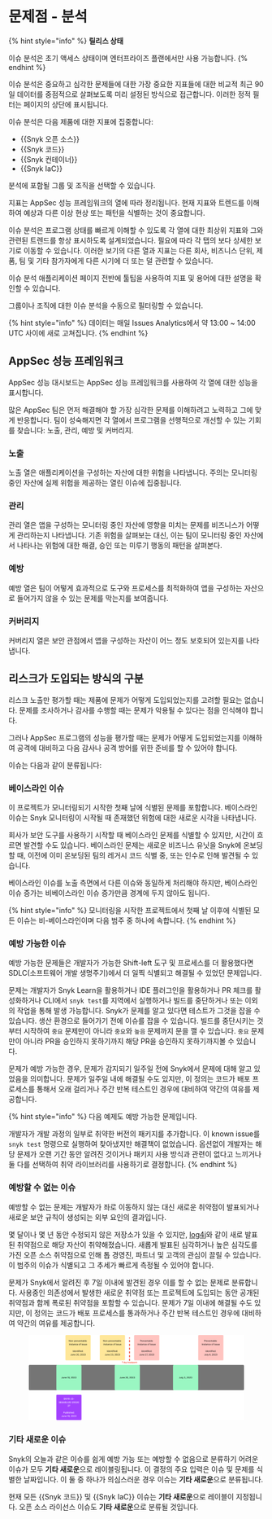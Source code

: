 # 문제점 - 분석

{% hint style="info" %}
**릴리스 상태**

이슈 분석은 초기 액세스 상태이며 엔터프라이즈 플랜에서만 사용 가능합니다.
{% endhint %}

이슈 분석은 중요하고 심각한 문제들에 대한 가장 중요한 지표들에 대한 비교적 최근 90일 데이터를 중점적으로 살펴보도록 미리 설정된 방식으로 접근합니다. 이러한 정적 필터는 페이지의 상단에 표시됩니다.

이슈 분석은 다음 제품에 대한 지표에 집중합니다:

* {{Snyk 오픈 소스}}
* {{Snyk 코드}}
* {{Snyk 컨테이너}}
* {{Snyk IaC}}

분석에 포함될 그룹 및 조직을 선택할 수 있습니다.

지표는 AppSec 성능 프레임워크의 열에 따라 정리됩니다. 현재 지표와 트렌드를 이해하여 예상과 다른 이상 현상 또는 패턴을 식별하는 것이 중요합니다.

이슈 분석은 프로그램 상태를 빠르게 이해할 수 있도록 각 열에 대한 최상위 지표와 그와 관련된 트렌드를 항상 표시하도록 설계되었습니다. 필요에 따라 각 탭의 보다 상세한 보기로 이동할 수 있습니다. 이러한 보기의 다른 열과 지표는 다른 회사, 비즈니스 단위, 제품, 팀 및 기타 참가자에게 다른 시기에 더 또는 덜 관련할 수 있습니다.

이슈 분석 애플리케이션 페이지 전반에 툴팁을 사용하여 지표 및 용어에 대한 설명을 확인할 수 있습니다.

그룹이나 조직에 대한 이슈 분석을 수동으로 필터링할 수 있습니다.

{% hint style="info" %}
데이터는 매일 Issues Analytics에서 약 13:00 ~ 14:00 UTC 사이에 새로 고쳐집니다.
{% endhint %}

## AppSec 성능 프레임워크

AppSec 성능 대시보드는 AppSec 성능 프레임워크를 사용하여 각 열에 대한 성능을 표시합니다.

많은 AppSec 팀은 먼저 해결해야 할 가장 심각한 문제를 이해하려고 노력하고 그에 맞게 반응합니다. 팀이 성숙해지면 각 열에서 프로그램을 선행적으로 개선할 수 있는 기회를 찾습니다: 노출, 관리, 예방 및 커버리지.

### 노출

노출 열은 애플리케이션을 구성하는 자산에 대한 위험을 나타냅니다. 주의는 모니터링 중인 자산에 실제 위험을 제공하는 열린 이슈에 집중됩니다.

### 관리

관리 열은 앱을 구성하는 모니터링 중인 자산에 영향을 미치는 문제를 비즈니스가 어떻게 관리하는지 나타냅니다. 기존 위험을 살펴보는 대신, 이는 팀이 모니터링 중인 자산에서 나타나는 위험에 대한 해결, 승인 또는 미루기 행동의 패턴을 살펴본다.

### 예방

예방 열은 팀이 어떻게 효과적으로 도구와 프로세스를 최적화하여 앱을 구성하는 자산으로 들어가지 않을 수 있는 문제를 막는지를 보여줍니다.

### 커버리지

커버리지 열은 보안 관점에서 앱을 구성하는 자산이 어느 정도 보호되어 있는지를 나타냅니다.

## 리스크가 도입되는 방식의 구분

리스크 노출만 평가할 때는 제품에 문제가 어떻게 도입되었는지를 고려할 필요는 없습니다. 문제를 조사하거나 감사를 수행할 때는 문제가 악용될 수 있다는 점을 인식해야 합니다.

그러나 AppSec 프로그램의 성능을 평가할 때는 문제가 어떻게 도입되었는지를 이해하여 공격에 대비하고 다음 감사나 공격 방어를 위한 준비를 할 수 있어야 합니다.

이슈는 다음과 같이 분류됩니다:

### 베이스라인 이슈

이 프로젝트가 모니터링되기 시작한 첫째 날에 식별된 문제를 포함합니다. 베이스라인 이슈는 Snyk 모니터링이 시작될 때 존재했던 위험에 대한 새로운 시각을 나타냅니다.

회사가 보안 도구를 사용하기 시작할 때 베이스라인 문제를 식별할 수 있지만, 시간이 흐르면 발견할 수도 있습니다. 베이스라인 문제는 새로운 비즈니스 유닛을 Snyk에 온보딩할 때, 이전에 이미 온보딩된 팀의 레거시 코드 식별 중, 또는 인수로 인해 발견될 수 있습니다.

베이스라인 이슈를 노출 측면에서 다른 이슈와 동일하게 처리해야 하지만, 베이스라인 이슈 증가는 비베이스라인 이슈 증가만큼 경계에 두지 않아도 됩니다.

{% hint style="info" %}
모니터링을 시작한 프로젝트에서 첫째 날 이후에 식별된 모든 이슈는 비-베이스라인이며 다음 범주 중 하나에 속합니다.
{% endhint %}

### 예방 가능한 이슈

예방 가능한 문제들은 개발자가 가능한 Shift-left 도구 및 프로세스를 더 활용했다면 SDLC(소프트웨어 개발 생명주기)에서 더 일찍 식별되고 해결될 수 있었던 문제입니다.

문제는 개발자가 Snyk Learn을 활용하거나 IDE 플러그인을 활용하거나 PR 체크를 활성화하거나 CLI에서 `snyk test`를 지역에서 실행하거나 빌드를 중단하거나 또는 이외의 작업을 통해 발생 가능합니다. Snyk가 문제를 알고 있다면 테스트가 그것을 잡을 수 있습니다. 생산 환경으로 들어가기 전에 이슈를 잡을 수 있습니다. 빌드를 중단시키는 것부터 시작하여 `중요` 문제만이 아니라 `중요`와 `높음` 문제까지 문을 깰 수 있습니다. `중요` 문제만이 아니라 PR을 승인하지 못하기까지 해당 PR을 승인하지 못하기까지볼 수 있습니다.

문제가 예방 가능한 경우, 문제가 감지되기 일주일 전에 Snyk에서 문제에 대해 알고 있었음을 의미합니다. 문제가 일주일 내에 해결될 수도 있지만, 이 정의는 코드가 배포 프로세스를 통해서 오래 걸리거나 주간 반복 테스트인 경우에 대비하여 약간의 여유를 제공합니다.

{% hint style="info" %}
다음 예제도 예방 가능한 문제입니다.

개발자가 개발 과정의 일부로 취약한 버전의 패키지를 추가합니다. 이 known issue를 `snyk test` 명령으로 실행하여 찾아냈지만 해결책이 없었습니다. 옵션없이 개발자는 해당 문제가 오랜 기간 동안 알려진 것이거나 패키지 사용 방식과 관련이 없다고 느끼거나 둘 다를 선택하여 취약 라이브러리를 사용하기로 결정합니다.
{% endhint %}

### 예방할 수 없는 이슈

예방할 수 없는 문제는 개발자가 좌로 이동하지 않는 대신 새로운 취약점이 발표되거나 새로운 보안 규칙이 생성되는 외부 요인의 결과입니다.

몇 달이나 몇 년 동안 수정되지 않은 저장소가 있을 수 있지만, [log4j](https://snyk.io/blog/log4j-vulnerability-software-supply-chain-security-log4shell/)와 같이 새로 발표된 취약점으로 해당 자산이 취약해졌습니다. 새롭게 발표된 심각하거나 높은 심각도를 가진 오픈 소스 취약점으로 인해 톱 경영진, 파트너 및 고객의 관심이 끌릴 수 있습니다. 이 범주의 이슈가 식별되고 그 추세가 빠르게 측정될 수 있어야 합니다.

문제가 Snyk에서 알려진 후 7일 이내에 발견된 경우 이를 할 수 없는 문제로 분류합니다. 사용중인 의존성에서 발생한 새로운 취약점 또는 프로젝트에 도입되는 동안 공개된 취약점과 함께 폭로된 취약점을 포함할 수 있습니다. 문제가 7일 이내에 해결될 수도 있지만, 이 정의는 코드가 배포 프로세스를 통과하거나 주간 반복 테스트인 경우에 대비하여 약간의 여유를 제공합니다.

<figure><img src="../../.gitbook/assets/image (401).png" alt=""><figcaption></figcaption></figure>

### 기타 새로운 이슈

Snyk의 오늘과 같은 이슈를 쉽게 예방 가능 또는 예방할 수 없음으로 분류하기 어려운 이슈가 모두 **기타 새로운**으로 레이블링됩니다. 이 결정의 주요 입력은 이슈 및 문제를 식별한 날짜입니다. 이 둘 중 하나가 의심스러운 경우 이슈는 **기타 새로운**으로 분류됩니다.

현재 모든 {{Snyk 코드}} 및 {{Snyk IaC}} 이슈는 **기타 새로운**으로 레이블이 지정됩니다. 오픈 소스 라이선스 이슈도 **기타 새로운**으로 분류될 것입니다.